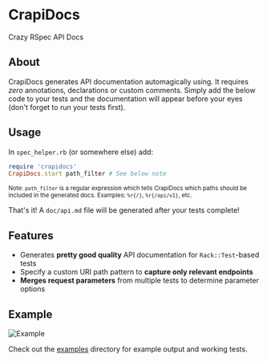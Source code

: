 # CrapiDocs

Crazy RSpec API Docs

## About

CrapiDocs generates API documentation automagically using. It requires _zero_ annotations,
declarations or custom comments. Simply add the below code to your tests and the documentation will
appear before your eyes (don't forget to run your tests first).

## Usage

In `spec_helper.rb` (or somewhere else) add:

```ruby
require 'crapidocs'
CrapiDocs.start path_filter # See below note
```

<small>Note: `path_filter` is a regular expression which tells CrapiDocs which paths should be
included in the generated docs. Examples: `%r{/}`, `%r{/api/v1}`, etc.</small>

That's it! A `doc/api.md` file will be generated after your tests complete!

## Features

* Generates **pretty good quality** API documentation for `Rack::Test`-based tests
* Specify a custom URI path pattern to **capture only relevant endpoints**
* **Merges request parameters** from multiple tests to determine parameter options

## Example

![Example](http://i.imgur.com/X5spkte.jpg)

Check out the [examples](/example) directory for example output and working tests.

